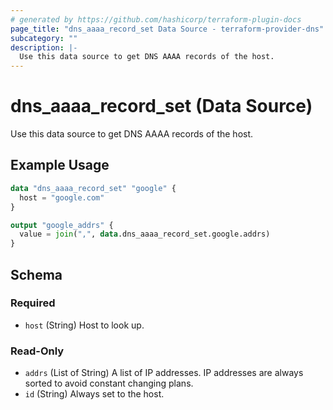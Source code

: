 ```yaml
---
# generated by https://github.com/hashicorp/terraform-plugin-docs
page_title: "dns_aaaa_record_set Data Source - terraform-provider-dns"
subcategory: ""
description: |-
  Use this data source to get DNS AAAA records of the host.
---
```


# dns_aaaa_record_set (Data Source)

Use this data source to get DNS AAAA records of the host.

## Example Usage

```terraform
data "dns_aaaa_record_set" "google" {
  host = "google.com"
}

output "google_addrs" {
  value = join(",", data.dns_aaaa_record_set.google.addrs)
}
```

<!-- schema generated by tfplugindocs -->
## Schema

### Required

- `host` (String) Host to look up.

### Read-Only

- `addrs` (List of String) A list of IP addresses. IP addresses are always sorted to avoid constant changing plans.
- `id` (String) Always set to the host.
